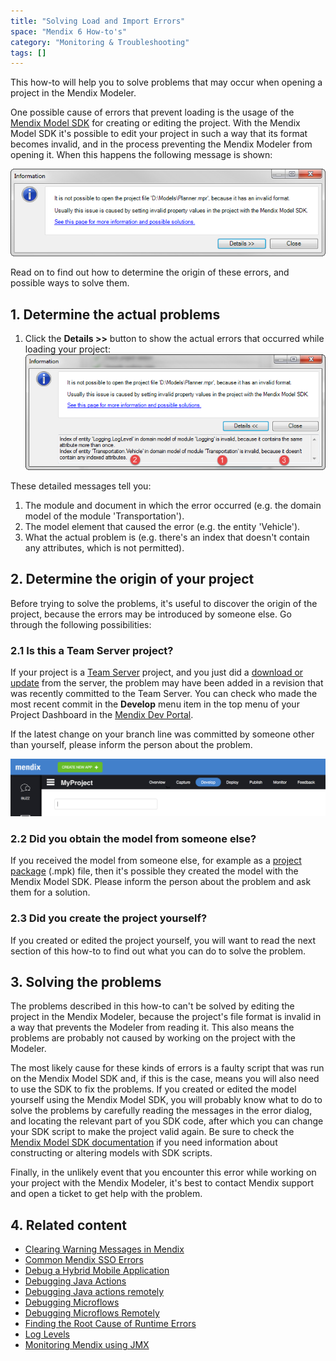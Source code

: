 ```yaml
---
title: "Solving Load and Import Errors"
space: "Mendix 6 How-to's"
category: "Monitoring & Troubleshooting"
tags: []
---
```

This how-to will help you to solve problems that may occur when opening a project in the Mendix Modeler.

One possible cause of errors that prevent loading is the usage of the [Mendix Model SDK](/MXSDK/) for creating or editing the project. With the Mendix Model SDK it's possible to edit your project in such a way that its format becomes invalid, and in the process preventing the Mendix Modeler from opening it. When this happens the following message is shown:

![](attachments/18448577/18580055.png)

Read on to find out how to determine the origin of these errors, and possible ways to solve them.

## 1\. Determine the actual problems

1.  Click the **Details >>** button to show the actual errors that occurred while loading your project:
    ![](attachments/18448577/18580052.png)

These detailed messages tell you:

1.  The module and document in which the error occurred (e.g. the domain model of the module 'Transportation').
2.  The model element that caused the error (e.g. the entity 'Vehicle').
3.  What the actual problem is (e.g. there's an index that doesn't contain any attributes, which is not permitted).

## 2\. Determine the origin of your project

Before trying to solve the problems, it's useful to discover the origin of the project, because the errors may be introduced by someone else. Go through the following possibilities:

### 2.1 Is this a Team Server project?

If your project is a [Team Server](/refguide6/team-server) project, and you just did a [download or update](/howto6/using-team-server-_-version-control) from the server, the problem may have been added in a revision that was recently committed to the Team Server. You can check who made the most recent commit in the **Develop** menu item in the top menu of your Project Dashboard in the [Mendix Dev Portal](https://sprintr.home.mendix.com).

If the latest change on your branch line was committed by someone other than yourself, please inform the person about the problem.

![](attachments/18448577/18580053.png)

### 2.2 Did you obtain the model from someone else?

If you received the model from someone else, for example as a [project package](/howto6/importing-and-exporting-objects) (.mpk) file, then it's possible they created the model with the Mendix Model SDK. Please inform the person about the problem and ask them for a solution.

### 2.3 Did you create the project yourself?

If you created or edited the project yourself, you will want to read the next section of this how-to to find out what you can do to solve the problem.

## 3\. Solving the problems

The problems described in this how-to can't be solved by editing the project in the Mendix Modeler, because the project's file format is invalid in a way that prevents the Modeler from reading it. This also means the problems are probably not caused by working on the project with the Modeler.

The most likely cause for these kinds of errors is a faulty script that was run on the Mendix Model SDK and, if this is the case, means you will also need to use the SDK to fix the problems. If you created or edited the model yourself using the Mendix Model SDK, you will probably know what to do to solve the problems by carefully reading the messages in the error dialog, and locating the relevant part of you SDK code, after which you can change your SDK script to make the project valid again. Be sure to check the [Mendix Model SDK documentation](/MXSDK/) if you need information about constructing or altering models with SDK scripts.

Finally, in the unlikely event that you encounter this error while working on your project with the Mendix Modeler, it's best to contact Mendix support and open a ticket to get help with the problem.

## 4\. Related content

*   [Clearing Warning Messages in Mendix](/howto6/clear-warning-messages)
*   [Common Mendix SSO Errors](/howto6/handle-common-mendix-sso-errors)
*   [Debug a Hybrid Mobile Application](/howto6/debug-a-hybrid-mobile-application)
*   [Debugging Java Actions](/howto6/debug-java-actions)
*   [Debugging Java actions remotely](/howto6/debug-java-actions-remotely)
*   [Debugging Microflows](/howto6/debug-microflows)
*   [Debugging Microflows Remotely](/howto6/debug-microflows-remotely)
*   [Finding the Root Cause of Runtime Errors](/howto6/finding-the-root-cause-of-runtime-errors)
*   [Log Levels](/howto6/log-levels)
*   [Monitoring Mendix using JMX](/howto6/monitoring-mendix-using-jmx)